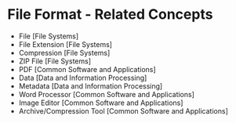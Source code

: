 # File Format - Related Concepts

- File [File Systems]
- File Extension [File Systems]
- Compression [File Systems]
- ZIP File [File Systems]
- PDF [Common Software and Applications]
- Data [Data and Information Processing]
- Metadata [Data and Information Processing]
- Word Processor [Common Software and Applications]
- Image Editor [Common Software and Applications]
- Archive/Compression Tool [Common Software and Applications]
